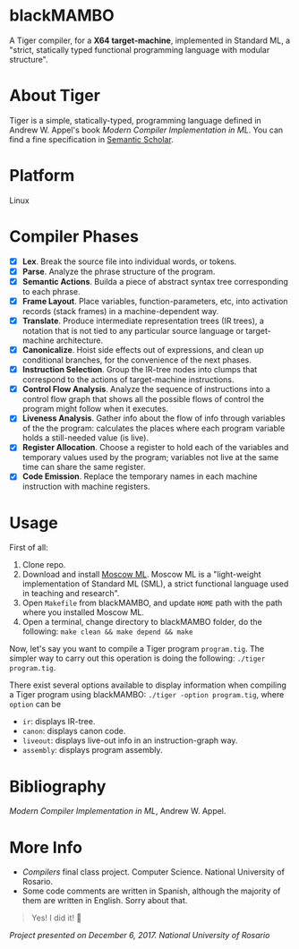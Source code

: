 # blackMAMBO
A Tiger compiler, for a **X64 target-machine**, implemented in Standard ML, a "strict, statically typed functional programming language with modular structure".

# About Tiger
Tiger is a simple, statically-typed, programming language defined in Andrew W. Appel's book *Modern Compiler Implementation in ML*.
You can find a fine specification in [Semantic Scholar](https://goo.gl/icf7Np).

# Platform
Linux

# Compiler Phases
- [x] **Lex**. Break the source file into individual words, or tokens.
- [x] **Parse**. Analyze the phrase structure of the program.
- [x] **Semantic Actions**. Builda a piece of abstract syntax tree corresponding to each phrase.
- [x] **Frame Layout**. Place variables, function-parameters, etc, into activation records (stack frames) in a machine-dependent way.
- [x] **Translate**. Produce intermediate representation trees (IR trees), a notation that is not tied to any particular source language or target-machine architecture.
- [x] **Canonicalize**. Hoist side effects out of expressions, and clean up conditional branches, for the convenience of the next phases.
- [x] **Instruction Selection**. Group the IR-tree nodes into clumps that correspond to the actions of target-machine instructions.
- [x] **Control Flow Analysis**. Analyze the sequence of instructions into a control flow graph that shows all the possible flows of control the program might follow when it executes.
- [x] **Liveness Analysis**. Gather info about the flow of info through variables of the the program: calculates the places where each program variable holds a still-needed value (is live).
- [x] **Register Allocation**. Choose a register to hold each of the variables and temporary values used by the program; variables not live at the same time can share the same register.
- [x] **Code Emission**. Replace the temporary names in each machine instruction with machine registers.

# Usage
First of all:

1. Clone repo.
2. Download and install [Moscow ML](http://mosml.org/). Moscow ML is a "light-weight implementation of Standard ML (SML), a strict functional language used in teaching and research".
3. Open `Makefile` from blackMAMBO, and update `HOME` path with the path where you installed Moscow ML.
4. Open a terminal, change directory to blackMAMBO folder, do the following: ```make clean && make depend && make```

Now, let's say you want to compile a Tiger program `program.tig`. The simpler way to carry out this operation is doing the following: ```./tiger program.tig```.

There exist several options available to display information when compiling a Tiger program using blackMAMBO: ```./tiger -option program.tig```, where `option` can be

* `ir`: displays IR-tree.
* `canon`: displays canon code.
* `liveout`: displays live-out info in an instruction-graph way.
* `assembly`: displays program assembly.

# Bibliography
*Modern Compiler Implementation in ML*, Andrew W. Appel.

# More Info
* *Compilers* final class project. Computer Science. National University of Rosario.
* Some code comments are written in Spanish, although the majority of them are written in English. Sorry about that.

> Yes! I did it! :metal:

*Project presented on December 6, 2017. National University of Rosario*